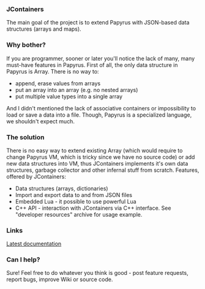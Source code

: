 ### JContainers

The main goal of the project is to extend Papyrus with JSON-based data structures (arrays and maps).

### Why bother?

If you are programmer, sooner or later you'll notice the lack of many, many must-have features in Papyrus. First of all, the only data structure in Papyrus is Array. There is no way to:

- append, erase values from arrays
- put an array into an array (e.g. no nested arrays)
- put multiple value types into a single array

And I didn't mentioned the lack of associative containers or impossibility to load or save a data into a file. Though, Papyrus is a specialized language, we shouldn't expect much.

### The solution

There is no easy way to extend existing Array (which would require to change Papyrus VM, which is tricky since we have no source code) or add new data structures into VM, thus JContainers implements it's own data structures, garbage collector and other infernal stuff from scratch. Features, offered by JContainers:

- Data structures (arrays, dictionaries)
- Import and export data to and from JSON files
- Embedded Lua - it possible to use powerful Lua
- C++ API - interaction with JContainers via C++ interface. See "developer resources" archive for usage example.

### Links

[Latest documentation](https://github.com/SilverIce/JContainers/wiki)

### Can I help?

Sure! Feel free to do whatever you think is good - post feature requests, report bugs, improve Wiki or source code.
